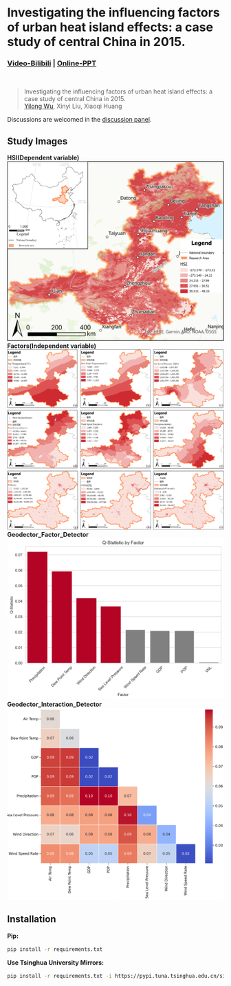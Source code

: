 # Investigating the influencing factors of urban heat island effects: a case study of central China in 2015.
### [Video-Bilibili](https://space.bilibili.com/5727933?spm_id_from=333.1007.0.0) | [Online-PPT](https://kdocs.cn/l/cab5vt0NBAkA)
<br/>

>Investigating the influencing factors of urban heat island effects: a case study of central China in 2015.  
>[Yilong Wu](https://github.com/uyoin), Xinyi Liu, Xiaoqi Huang

Discussions are welcomed in the [discussion panel](https://github.com/uyoin/UHI-Factors-CC-2015/issues).

## Study Images
**HSI(Dependent variable)**
![HSI](pic/HSI.png)
**Factors(Independent variable)**
![Factors](pic/Factors.png)
**Geodector_Factor_Detector**
![Geodector_Factor_Detector](pic/FactorDetector.png)
**Geodector_Interaction_Detector**
![Geodector_Factor_Detector](pic/InteractionDetector.png)
## Installation
**Pip:**
``` bash
pip install -r requirements.txt
```
**Use Tsinghua University Mirrors:**
``` bash
pip install -r requirements.txt -i https://pypi.tuna.tsinghua.edu.cn/simple
```
